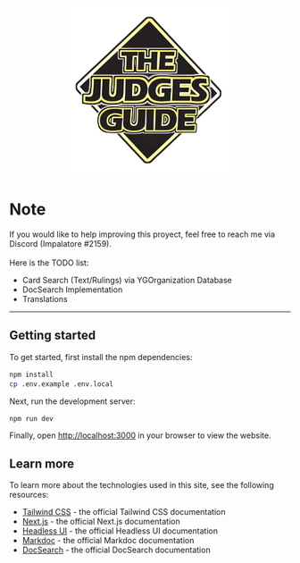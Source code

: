 <p align="center">
  <img src="https://github.com/Impalatore/The-Judges-Guide/blob/master/src/images/JudgeLogo.png?raw=true" alt="App Logo" width="300"/>
</p>

# Note

If you would like to help improving this proyect, feel free to reach me via Discord (Impalatore #2159).
\
\
Here is the TODO list:

* Card Search (Text/Rulings) via YGOrganization Database
* DocSearch Implementation
* Translations

---

## Getting started

To get started, first install the npm dependencies:

```bash
npm install
cp .env.example .env.local
```

Next, run the development server:

```bash
npm run dev
```

Finally, open [http://localhost:3000](http://localhost:3000) in your browser to view the website.

## Learn more

To learn more about the technologies used in this site, see the following resources:

- [Tailwind CSS](https://tailwindcss.com/docs) - the official Tailwind CSS documentation
- [Next.js](https://nextjs.org/docs) - the official Next.js documentation
- [Headless UI](https://headlessui.dev) - the official Headless UI documentation
- [Markdoc](https://markdoc.io) - the official Markdoc documentation
- [DocSearch](https://docsearch.algolia.com) - the official DocSearch documentation
